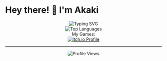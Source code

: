 # Hey there! 👋 I'm Akaki

<div align="center">
  <img src="https://readme-typing-svg.herokuapp.com?font=Fira+Code&pause=1000&color=F75C7E&center=true&vCenter=true&width=435&lines=Swift+Developer;Game+Dev+Enthusiast;Vue.js+Veteran;" alt="Typing SVG" />
</div>

<div align="center">
  <img src="https://github-readme-stats.vercel.app/api/top-langs/?username=shkippppper&layout=compact&theme=radical&hide_border=true" alt="Top Languages" />
</div>

<div align="center">
  My Games:
</div>

<div align="center">
  <a href="https://atitb.itch.io/">
    <img src="https://img.shields.io/badge/itch.io-FA5C5C?style=for-the-badge&logo=itch.io&logoColor=white" alt="itch.io Profile" />
  </a>
</div>

---

<div align="center">
  <img src="https://komarev.com/ghpvc/?username=shkippppper&color=blueviolet&style=flat-square&label=Profile+Views" alt="Profile Views" />
</div>

